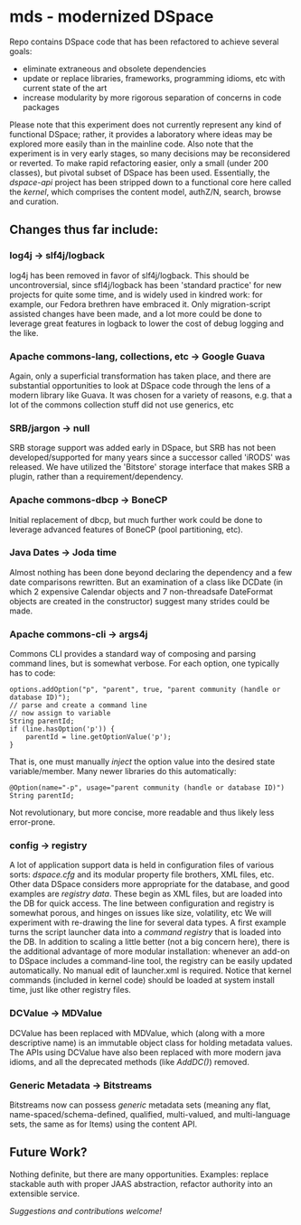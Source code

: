 # mds - modernized DSpace #

Repo contains DSpace code that has been refactored to achieve several goals:

* eliminate extraneous and obsolete dependencies
* update or replace libraries, frameworks, programming idioms, etc with current state of the art
* increase modularity by more rigorous separation of concerns in code packages

Please note that this experiment does not currently represent any kind of functional DSpace; rather, it provides a laboratory where ideas may be explored more easily than in the mainline code.
Also note that the experiment is in very early stages, so many decisions may be reconsidered or reverted. To make rapid refactoring easier, only a small (under 200 classes), but pivotal subset of DSpace has been used. Essentially, the _dspace-api_ project has been stripped down to a functional core here called the *kernel*, which comprises the content model, authZ/N, search, browse and curation.

## Changes thus far include: ##

### log4j -> slf4j/logback ###

log4j has been removed in favor of slf4j/logback. This should be uncontroversial, since sfl4j/logback has been 'standard practice' for new projects for quite some time, and is widely used in kindred work: for example, our Fedora brethren have embraced it.
Only migration-script assisted changes have been made, and a lot more could be done to leverage great features in logback to lower the cost of debug logging and the like.

### Apache commons-lang, collections, etc -> Google Guava ###

Again, only a superficial transformation has taken place, and there are substantial opportunities to look at DSpace code through the lens of a modern library like Guava. It was chosen for a variety of reasons, e.g. that a lot of the commons collection stuff did not use generics, etc

### SRB/jargon -> null ###

SRB storage support was added early in DSpace, but SRB has not been developed/supported for many years since a successor called 'iRODS' was released. We have utilized the 'Bitstore' storage interface that makes SRB a plugin, rather than a requirement/dependency.

### Apache commons-dbcp -> BoneCP ###

Initial replacement of dbcp, but much further work could be done to leverage advanced features of BoneCP (pool partitioning, etc).

### Java Dates -> Joda time ###

Almost nothing has been done beyond declaring the dependency and a few date comparisons rewritten. But an examination of a class like DCDate (in which 2 expensive Calendar objects and 7 non-threadsafe DateFormat objects are created in the constructor) suggest many strides could be made.

### Apache commons-cli -> args4j ###

Commons CLI provides a standard way of composing and parsing command lines, but is somewhat verbose. For each option, one typically has to code:

    options.addOption("p", "parent", true, "parent community (handle or database ID)");
    // parse and create a command line
    // now assign to variable
    String parentId;
    if (line.hasOption('p')) {
        parentId = line.getOptionValue('p');
    }

That is, one must manually *inject* the option value into the desired state variable/member. Many newer libraries do this automatically:

    @Option(name="-p", usage="parent community (handle or database ID)")
    String parentId;
    
Not revolutionary, but more concise, more readable and thus likely less error-prone.

### config -> registry

A lot of application support data is held in configuration files of various sorts: _dspace.cfg_ and its modular property file brothers, XML files, etc. Other data DSpace considers more appropriate for the database, and good examples are _registry data_. These begin as XML files, but are loaded into the DB for quick access. The line between configuration and registry is somewhat porous, and hinges on issues like size, volatility, etc
We will experiment with re-drawing the line for several data types. A first example turns the script launcher data into a _command registry_ that is loaded into the DB. In addition to scaling a little better (not a big concern here), there is the additional advantage of more modular installation: whenever an add-on to DSpace includes a command-line tool, the registry can be easily updated automatically. No manual edit of launcher.xml is required.
Notice that kernel commands (included in kernel code) should be loaded at system install time, just like other registry files.

### DCValue -> MDValue ###

DCValue has been replaced with MDValue, which (along with a more descriptive name) is an immutable object class for holding metadata values. The APIs using DCValue have also been replaced with more modern java idioms, and all the deprecated methods (like _AddDC()_) removed.

### Generic Metadata -> Bitstreams ###

Bitstreams now can possess _generic_ metadata sets (meaning any flat, name-spaced/schema-defined, qualified, multi-valued, and multi-language sets, the same as for Items) using the content API. 

## Future Work? ##

Nothing definite, but there are many opportunities. Examples: replace stackable auth with proper JAAS abstraction, refactor authority into an extensible service.

_Suggestions and contributions welcome!_
